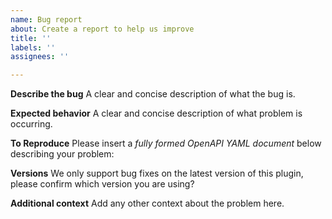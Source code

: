 ```yaml
---
name: Bug report
about: Create a report to help us improve
title: ''
labels: ''
assignees: ''

---
```


**Describe the bug**
A clear and concise description of what the bug is.

**Expected behavior**
A clear and concise description of what problem is occurring.

**To Reproduce** 
Please insert a *fully formed OpenAPI YAML document* below
describing your problem:


**Versions**
We only support bug fixes on the latest version of this plugin, please
confirm which version you are using?


**Additional context**
Add any other context about the problem here.
